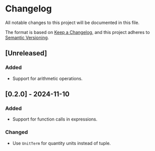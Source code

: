# Changelog

All notable changes to this project will be documented in this file.

The format is based on [Keep a Changelog](https://keepachangelog.com/en/1.0.0/),
and this project adheres to [Semantic Versioning](https://semver.org/spec/v2.0.0.html).

## [Unreleased]

### Added

- Support for arithmetic operations.

## [0.2.0] - 2024-11-10

### Added

- Support for function calls in expressions.

### Changed

- Use `UnitTerm` for quantity units instead of tuple.